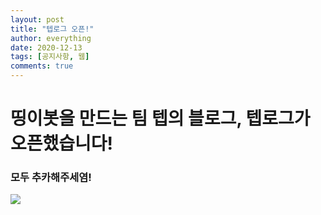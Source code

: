 ```yaml
---
layout: post
title: "텝로그 오픈!"
author: everything
date: 2020-12-13
tags: [공지사항, 웹]
comments: true
---
```

# 띵이봇을 만드는 팀 텝의 블로그, 텝로그가 오픈했습니다!
### 모두 추카해주세염!
<img src="https://raw.githubusercontent.com/TEAMTEB/teblog/master/assets/images/pc/logo.png">
